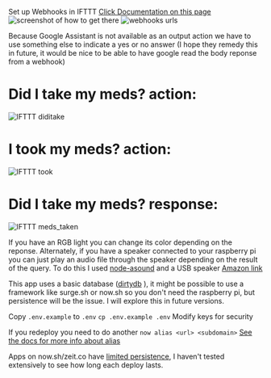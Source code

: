 Set up Webhooks in IFTTT
[Click Documentation on this page](https://ifttt.com/maker_webhooks)
![screenshot of how to get there](/images/webhookspage.png)
![webhooks urls](/images/webhookslinks.png)


Because Google Assistant is not available as an output action we have to use something else to indicate a yes or no answer (I hope they remedy this in future, it would be nice to be able to have google read the body reponse from a webhook)
# Did I take my meds? action:
![IFTTT diditake](/images/IFTTT_diditake.png)
# I took my meds? action:
![IFTTT took](/images/IFTTT_took.png)
# Did I take my meds? response:
![IFTTT meds_taken](/images/IFTTT_meds_taken.png)

If you have an RGB light you can change its color depending on the reponse. Alternately, if you have a speaker connected to your raspberry pi you can just play an audio file through the speaker depending on the result of the query.
To do this I used [node-asound](https://github.com/roccomuso/node-aplay) and a USB speaker [Amazon link](https://www.amazon.com/gp/product/B075M7FHM1/ref=oh_aui_detailpage_o01_s00?ie=UTF8&psc=1)

This app uses a basic database ([dirtydb](https://github.com/felixge/node-dirty) ), it might be possible to use a framework like surge.sh or now.sh so you don't need the raspberry pi, but persistence will be the issue. I will explore this in future versions.

Copy `.env.example` to `.env`
`cp .env.example .env`
Modify keys for security

If you redeploy you need to do another `now alias <url> <subdomain>` [See the docs for more info about alias](https://zeit.co/docs/features/aliases)

Apps on now.sh/zeit.co have [limited persistence](https://zeit.co/docs/other/faq#can-i-run-a-database-on-the-now-platform), I haven't tested extensively to see how long each deploy lasts.
